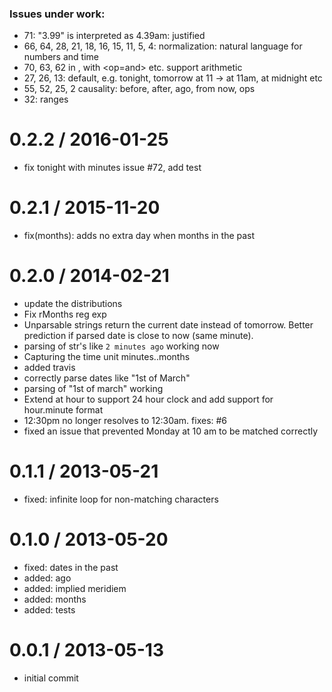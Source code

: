 ### Issues under work:
- 71: "3.99" is interpreted as 4.39am: justified
- 66, 64, 28, 21, 18, 16, 15, 11, 5, 4: normalization: natural language for numbers and time
- 70, 63, 62 in <n><T>, with <op=and> etc. support arithmetic
- 27, 26, 13: default, e.g. tonight, tomorrow at 11 -> at 11am, at midnight etc
- 55, 52, 25, 2 causality: before, after, ago, from now, <bar> ops
- 32: ranges


0.2.2 / 2016-01-25
==================

  * fix tonight with minutes issue #72, add test

0.2.1 / 2015-11-20
==================

  * fix(months): adds no extra day when months in the past

0.2.0 / 2014-02-21
==================

 * update the distributions
 * Fix rMonths reg exp
 * Unparsable strings return the current date instead of tomorrow. Better prediction if parsed date is close to now (same minute).
 * parsing of str's like `2 minutes ago` working now
 * Capturing the time unit minutes..months
 * added travis
 * correctly parse dates like "1st of March"
 * parsing of "1st of march" working
 * Extend at hour to support 24 hour clock and add support for hour.minute format
 * 12:30pm no longer resolves to 12:30am. fixes: #6
 * fixed an issue that prevented Monday at 10 am to be matched correctly

0.1.1 / 2013-05-21
==================

* fixed: infinite loop for non-matching characters

0.1.0 / 2013-05-20
==================

* fixed: dates in the past
* added: ago
* added: implied meridiem
* added: months
* added: tests

0.0.1 / 2013-05-13
==================

* initial commit
